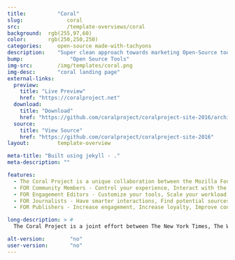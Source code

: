 ```yaml
---
title:			"Coral"
slug:			   coral
src:			   /template-overviews/coral
background:  rgb(255,97,60)
color:       rgb(250,250,250)
categories:		open-source made-with-tachyons
description:	"Super clean approach towards marketing Open-Source tools"
bump:			    "Open Source Tools"
img-src:		/img/templates/coral.png
img-desc:		"coral landing page"
external-links:
  preview:
    title: "Live Preview"
    href: "https://coralproject.net"
  download:
    title: "Download"
    href: "https://github.com/coralproject/coralproject-site-2016/archive/master.zip"
  source:
    title: "View Source"
    href: "https://github.com/coralproject/coralproject-site-2016"
layout:			template-overview

meta-title: "Built using jekyll - ."
meta-description: ""

features:
  - The Coral Project is a unique collaboration between the Mozilla Foundation, The New York Times, and The Washington Post, funded by a grant from the John S. and James L. Knight Foundation.
  - FOR Community Members - Control your experience, Interact with the newsroom, Avoid harassment
  - FOR Engagement Editors - Customize your tools, Scale your workload, Find great contributions
  - FOR Journalists - Have smarter interactions, Find potential sources, Create an audience
  - FOR Publishers - Increase engagement, Increase loyalty, Improve content

long-description: > #
  The Coral Project is a joint effort between The New York Times, The Washington Post, the Mozilla Foundation, and The Knight Foundation, and in a blog post, Greg Barber, the Post's director of digital news products, said the app, called Trust, will “help publishers build and enliven communities around their journalism.

alt-version:		"no"
user-version:		"no"
---
```

